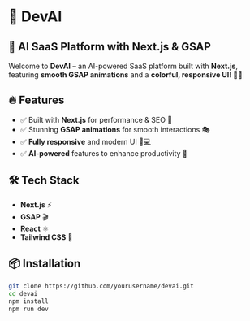 # 🚀 DevAI  

## 🤖 AI SaaS Platform with Next.js & GSAP  

Welcome to **DevAI** – an AI-powered SaaS platform built with **Next.js**, featuring **smooth GSAP animations** and a **colorful, responsive UI**! 🎨✨  

## 🔥 Features  
- ✅ Built with **Next.js** for performance & SEO 🚀  
- ✅ Stunning **GSAP animations** for smooth interactions 🎭  
- ✅ **Fully responsive** and modern UI 📱💻  
- ✅ **AI-powered** features to enhance productivity 🧠  

## 🛠️ Tech Stack  
- **Next.js** ⚡  
- **GSAP** 🎬  
- **React** ⚛️  
- **Tailwind CSS** 🎨  

## 📦 Installation  
```sh
git clone https://github.com/yourusername/devai.git
cd devai
npm install
npm run dev
